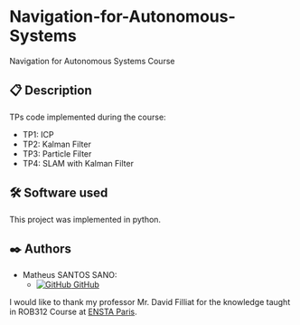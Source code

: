 # Navigation-for-Autonomous-Systems
Navigation for Autonomous Systems Course

## 📋 Description
TPs code implemented during the course:
- TP1: ICP
- TP2: Kalman Filter
- TP3: Particle Filter
- TP4: SLAM with Kalman Filter

## 🛠️ Software used

This project was implemented in python.

## ✒️ Authors

- Matheus SANTOS SANO:
    - [![GitHub](https://i.stack.imgur.com/tskMh.png) GitHub](https://github.com/matsano)

I would like to thank my professor Mr. David Filliat for the knowledge taught in ROB312 Course at [ENSTA Paris](https://www.ensta-paris.fr/).
